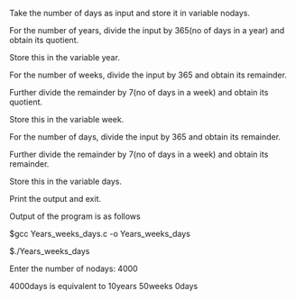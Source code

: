Take the number of days as input and store it in variable nodays.

For the number of years, divide the input by 365(no of days in a year) and obtain its quotient.

Store this in the variable year.

For the number of weeks, divide the input by 365 and obtain its remainder.

Further divide the remainder by 7(no of days in a week) and obtain its quotient.

Store this in the variable week.

For the number of days, divide the input by 365 and obtain its remainder.

Further divide the remainder by 7(no of days in a week) and obtain its remainder.

Store this in the variable days.

Print the output and exit.



Output of the program is as follows

$gcc Years_weeks_days.c -o Years_weeks_days

$./Years_weeks_days

Enter the number of nodays: 4000

4000days is equivalent to 10years 50weeks 0days 
